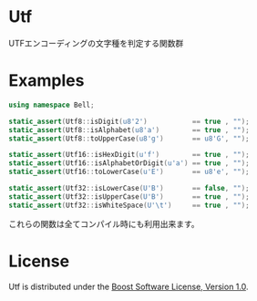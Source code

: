 # Utf
UTFエンコーディングの文字種を判定する関数群

# Examples
```cpp
using namespace Bell;

static_assert(Utf8::isDigit(u8'2')           == true , "");
static_assert(Utf8::isAlphabet(u8'a')        == true , "");
static_assert(Utf8::toUpperCase(u8'g')       == u8'G', "");

static_assert(Utf16::isHexDigit(u'f')        == true , "");
static_assert(Utf16::isAlphabetOrDigit(u'a') == true , "");
static_assert(Utf16::toLowerCase(u'E')       == u8'e', "");

static_assert(Utf32::isLowerCase(U'B')       == false, "");
static_assert(Utf32::isUpperCase(U'B')       == true , "");
static_assert(Utf32::isWhiteSpace(U'\t')     == true , "");
```
これらの関数は全てコンパイル時にも利用出来ます。

# License
Utf is distributed under the [Boost Software License, Version 1.0](http://www.boost.org/LICENSE_1_0.txt).


